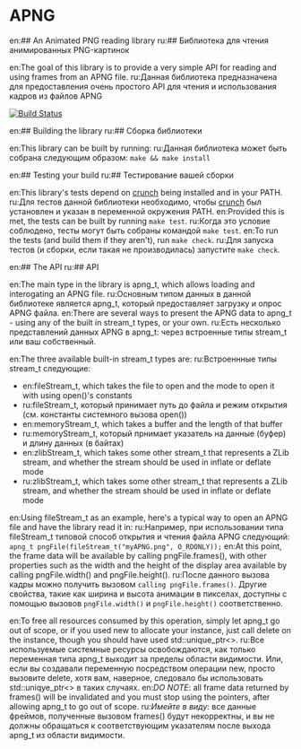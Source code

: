 # APNG
en:## An Animated PNG reading library
ru:## Библиотека для чтения анимированных PNG-картинок

en:The goal of this library is to provide a very simple API for reading and using frames from an APNG file.
ru:Данная библиотека предназначена для предоставления очень простого API для чтения и использования кадров из файлов APNG

[![Build Status](https://travis-ci.org/DX-MON/APNG.svg?branch=master)](https://travis-ci.org/DX-MON/APNG)

en:## Building the library
ru:## Сборка  библиотеки

en:This library can be built by running:
ru:Данная библиотека может быть собрана следующим образом:
`make && make install`

en:## Testing your build
ru:## Тестирование вашей сборки

en:This library's tests depend on [crunch](https://github.com/DX-MON/crunch) being installed and in your PATH.
ru:Для тестов данной библиотеки необходимо, чтобы [crunch](https://github.com/DX-MON/crunch) был установлен и указан в переменной окружения PATH.
en:Provided this is met, the tests can be built by running `make test`.
ru:Когда это условие соблюдено, тесты могут быть собраны командой `make test`.
en:To run the tests (and build them if they aren't), run `make check`.
ru:Для запуска тестов (и сборки, если такая не производилась) запустите `make check`.

en:## The API
ru:## API

en:The main type in the library is apng_t, which allows loading and interogating an APNG file.
ru:Основным типом данных в данной библиотеке является apng_t, который предоставляет загрузку и опрос APNG файла.
en:There are several ways to present the APNG data to apng_t - using any of the built in stream_t types, or your own.
ru:Есть несколько представлений данных APNG в apng_t: через встроенные типы stream_t или ваш собственный.

en:The three available built-in stream_t types are:
ru:Встроеннные типы stream_t следующие:
* en:fileStream_t, which takes the file to open and the mode to open it with using open()'s constants
* ru:fileStream_t, который принимает путь до файла и режим открытия (см. константы системного вызова open())
* en:memoryStream_t, which takes a buffer and the length of that buffer
* ru:memoryStream_t, который прнимает указатель на данные (буфер) и длину данных (в байтах)
* en:zlibStream_t, which takes some other stream_t that represents a ZLib stream, and whether the stream should be used in inflate or deflate mode
* ru:zlibStream_t, which takes some other stream_t that represents a ZLib stream, and whether the stream should be used in inflate or deflate mode

en:Using fileStream_t as an example, here's a typical way to open an APNG file and have the library read it in:
ru:Например, при использовании типа fileStream_t типовой способ открытия и чтения файла APNG следующий:
`apng_t pngFile(fileStream_t("myAPNG.png", O_RDONLY));`
en:At this point, the frame data will be available by calling pngFile.frames(), with other properties such as the width and the height of the display area available by calling pngFile.width() and pngFile.height().
ru:После данного вызова кадры можно получить вызовом `calling pngFile.frames()`. Другие свойства, такие как ширина и высота анимации в пикселах, доступны с помощью вызовов `pngFile.width()` и `pngFile.height()` соответственно.

en:To free all resources consumed by this operation, simply let apng_t go out of scope, or if you used new to allocate your instance, just call delete on the instance, though you should have used std::unique_ptr<>.
ru:Все используемые системные ресурсы освобождаются, как только переменная типа apng_t выходит за пределы области видимости. Или, если вы создавали переменную посредством операции new, просто вызовите delete, хотя вам, наверное, следовало бы использовать std::uniqye_ptr<> в таких случаях.
en:*DO NOTE*: all frame data returned by frames() will be invalidated and you must stop using the pointers, after allowing apng_t to go out of scope.
ru:*Имейте в виду:* все данные фреймов, полученные вызовом frames() будут некорректны, и вы не должны обращаться к соответствующим указателям после выхода apng_t из области видимости.
